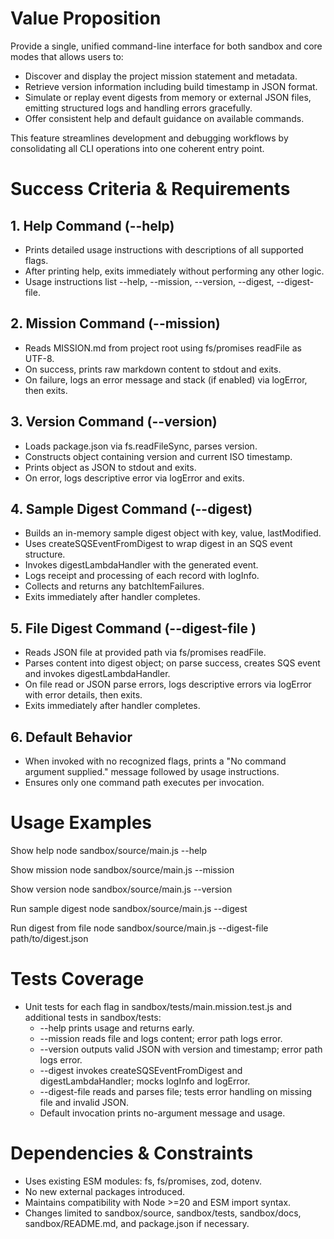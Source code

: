 # Value Proposition

Provide a single, unified command-line interface for both sandbox and core modes that allows users to:

- Discover and display the project mission statement and metadata.
- Retrieve version information including build timestamp in JSON format.
- Simulate or replay event digests from memory or external JSON files, emitting structured logs and handling errors gracefully.
- Offer consistent help and default guidance on available commands.

This feature streamlines development and debugging workflows by consolidating all CLI operations into one coherent entry point.

# Success Criteria & Requirements

## 1. Help Command (--help)
- Prints detailed usage instructions with descriptions of all supported flags.
- After printing help, exits immediately without performing any other logic.
- Usage instructions list --help, --mission, --version, --digest, --digest-file.

## 2. Mission Command (--mission)
- Reads MISSION.md from project root using fs/promises readFile as UTF-8.
- On success, prints raw markdown content to stdout and exits.
- On failure, logs an error message and stack (if enabled) via logError, then exits.

## 3. Version Command (--version)
- Loads package.json via fs.readFileSync, parses version.
- Constructs object containing version and current ISO timestamp.
- Prints object as JSON to stdout and exits.
- On error, logs descriptive error via logError and exits.

## 4. Sample Digest Command (--digest)
- Builds an in-memory sample digest object with key, value, lastModified.
- Uses createSQSEventFromDigest to wrap digest in an SQS event structure.
- Invokes digestLambdaHandler with the generated event.
- Logs receipt and processing of each record with logInfo.
- Collects and returns any batchItemFailures.
- Exits immediately after handler completes.

## 5. File Digest Command (--digest-file <path>)
- Reads JSON file at provided path via fs/promises readFile.
- Parses content into digest object; on parse success, creates SQS event and invokes digestLambdaHandler.
- On file read or JSON parse errors, logs descriptive errors via logError with error details, then exits.
- Exits immediately after handler completes.

## 6. Default Behavior
- When invoked with no recognized flags, prints a "No command argument supplied." message followed by usage instructions.
- Ensures only one command path executes per invocation.

# Usage Examples

Show help
node sandbox/source/main.js --help

Show mission
node sandbox/source/main.js --mission

Show version
node sandbox/source/main.js --version

Run sample digest
node sandbox/source/main.js --digest

Run digest from file
node sandbox/source/main.js --digest-file path/to/digest.json

# Tests Coverage

- Unit tests for each flag in sandbox/tests/main.mission.test.js and additional tests in sandbox/tests:
  - --help prints usage and returns early.
  - --mission reads file and logs content; error path logs error.
  - --version outputs valid JSON with version and timestamp; error path logs error.
  - --digest invokes createSQSEventFromDigest and digestLambdaHandler; mocks logInfo and logError.
  - --digest-file reads and parses file; tests error handling on missing file and invalid JSON.
  - Default invocation prints no-argument message and usage.

# Dependencies & Constraints

- Uses existing ESM modules: fs, fs/promises, zod, dotenv.
- No new external packages introduced.
- Maintains compatibility with Node >=20 and ESM import syntax.
- Changes limited to sandbox/source, sandbox/tests, sandbox/docs, sandbox/README.md, and package.json if necessary.